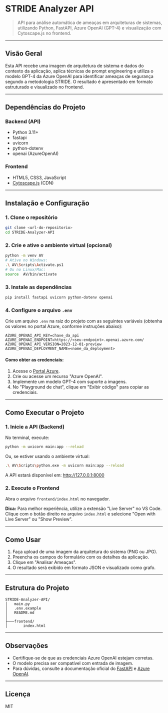 
# STRIDE Analyzer API

> API para análise automática de ameaças em arquiteturas de sistemas, utilizando Python, FastAPI, Azure OpenAI (GPT-4) e visualização com Cytoscape.js no frontend.

---

## Visão Geral
Esta API recebe uma imagem de arquitetura de sistema e dados do contexto da aplicação, aplica técnicas de prompt engineering e utiliza o modelo GPT-4 da Azure OpenAI para identificar ameaças de segurança segundo a metodologia STRIDE. O resultado é apresentado em formato estruturado e visualizado no frontend.

---

## Dependências do Projeto

### Backend (API)
- Python 3.11+
- fastapi
- uvicorn
- python-dotenv
- openai (AzureOpenAI)

### Frontend
- HTML5, CSS3, JavaScript
- [Cytoscape.js](https://js.cytoscape.org/) (CDN)

---

## Instalação e Configuração

### 1. Clone o repositório
```bash
git clone <url-do-repositorio>
cd STRIDE-Analyzer-API
```

### 2. Crie e ative o ambiente virtual (opcional)
```bash
python -m venv AV
# Ative no Windows:
.\ AV\Scripts\Activate.ps1
# Ou no Linux/Mac:
source  AV/bin/activate
```

### 3. Instale as dependências
```bash
pip install fastapi uvicorn python-dotenv openai
```

### 4. Configure o arquivo `.env`
Crie um arquivo `.env` na raiz do projeto com as seguintes variáveis (obtenha os valores no portal Azure, conforme instruções abaixo):

```
AZURE_OPENAI_API_KEY=chave_da_api
AZURE_OPENAI_ENDPOINT=https://<seu-endpoint>.openai.azure.com/
AZURE_OPENAI_API_VERSION=2023-12-01-preview
AZURE_OPENAI_DEPLOYMENT_NAME=<nome_da_deployment>
```

#### Como obter as credenciais:
1. Acesse o [Portal Azure](https://portal.azure.com/).
2. Crie ou acesse um recurso "Azure OpenAI".
3. Implemente um modelo GPT-4 com suporte a imagens.
4. No "Playground de chat", clique em "Exibir código" para copiar as credenciais.

---

## Como Executar o Projeto

### 1. Inicie a API (Backend)
No terminal, execute:
```bash
python -m uvicorn main:app --reload
```
Ou, se estiver usando o ambiente virtual:
```bash
.\ AV\Scripts\python.exe -m uvicorn main:app --reload
```
A API estará disponível em: http://127.0.0.1:8000

### 2. Execute o Frontend
Abra o arquivo `frontend/index.html` no navegador.

**Dica:** Para melhor experiência, utilize a extensão "Live Server" no VS Code. Clique com o botão direito no arquivo `index.html` e selecione "Open with Live Server" ou "Show Preview".

---

## Como Usar
1. Faça upload de uma imagem da arquitetura do sistema (PNG ou JPG).
2. Preencha os campos do formulário com os detalhes da aplicação.
3. Clique em "Analisar Ameaças".
4. O resultado será exibido em formato JSON e visualizado como grafo.

---

## Estrutura do Projeto

```
STRIDE-Analyzer-API/
│   main.py
│   .env.example
│   README.md
│
├───frontend/
│       index.html
```

---

## Observações
- Certifique-se de que as credenciais Azure OpenAI estejam corretas.
- O modelo precisa ser compatível com entrada de imagem.
- Para dúvidas, consulte a documentação oficial do [FastAPI](https://fastapi.tiangolo.com/) e [Azure OpenAI](https://learn.microsoft.com/pt-br/azure/ai-services/openai/).

---

## Licença
MIT
